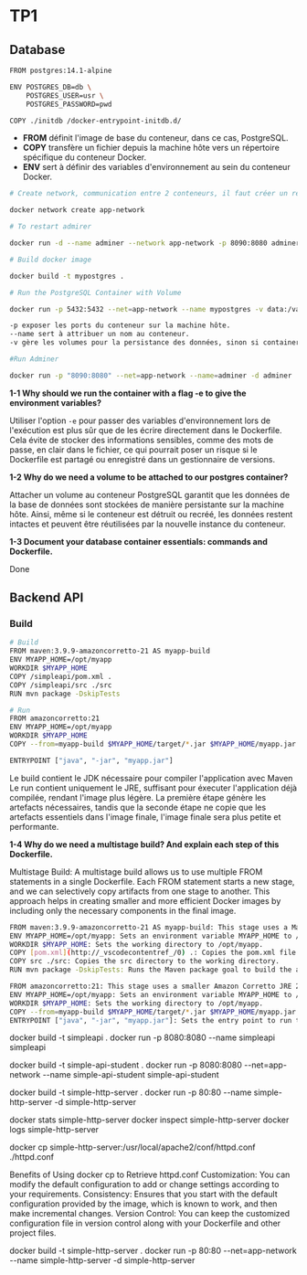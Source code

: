 # TP1

## Database

```sh
FROM postgres:14.1-alpine

ENV POSTGRES_DB=db \
    POSTGRES_USER=usr \
    POSTGRES_PASSWORD=pwd

COPY ./initdb /docker-entrypoint-initdb.d/
```

- **FROM** définit l'image de base du conteneur, dans ce cas, PostgreSQL.  
- **COPY** transfère un fichier depuis la machine hôte vers un répertoire spécifique du conteneur Docker.  
- **ENV** sert à définir des variables d'environnement au sein du conteneur Docker.

```sh
# Create network, communication entre 2 conteneurs, il faut créer un réseau commun

docker network create app-network
```

```sh
# To restart admirer

docker run -d --name adminer --network app-network -p 8090:8080 adminer
```

```sh
# Build docker image

docker build -t mypostgres .
```

```sh
# Run the PostgreSQL Container with Volume

docker run -p 5432:5432 --net=app-network --name mypostgres -v data:/var/lib/postgresql/data mypostgres

-p exposer les ports du conteneur sur la machine hôte.  
--name sert à attribuer un nom au conteneur.  
-v gère les volumes pour la persistance des données, sinon si container détruit, données conservées
```
```sh
#Run Adminer

docker run -p "8090:8080" --net=app-network --name=adminer -d adminer
```

**1-1 Why should we run the container with a flag -e to give the environment variables?**

Utiliser l'option `-e` pour passer des variables d'environnement lors de l'exécution est plus sûr que de les écrire directement dans le Dockerfile. Cela évite de stocker des informations sensibles, comme des mots de passe, en clair dans le fichier, ce qui pourrait poser un risque si le Dockerfile est partagé ou enregistré dans un gestionnaire de versions.

**1-2 Why do we need a volume to be attached to our postgres container?**

Attacher un volume au conteneur PostgreSQL garantit que les données de la base de données sont stockées de manière persistante sur la machine hôte. Ainsi, même si le conteneur est détruit ou recréé, les données restent intactes et peuvent être réutilisées par la nouvelle instance du conteneur.

**1-3 Document your database container essentials: commands and Dockerfile.**

Done

## Backend API

###  Build
```sh
# Build
FROM maven:3.9.9-amazoncorretto-21 AS myapp-build
ENV MYAPP_HOME=/opt/myapp 
WORKDIR $MYAPP_HOME
COPY /simpleapi/pom.xml .
COPY /simpleapi/src ./src
RUN mvn package -DskipTests

# Run
FROM amazoncorretto:21
ENV MYAPP_HOME=/opt/myapp 
WORKDIR $MYAPP_HOME
COPY --from=myapp-build $MYAPP_HOME/target/*.jar $MYAPP_HOME/myapp.jar

ENTRYPOINT ["java", "-jar", "myapp.jar"]
```
Le build contient le JDK nécessaire pour compiler l'application avec Maven
Le run contient uniquement le JRE, suffisant pour éxecuter l'application déjà compilée, rendant l'image plus légère.
La première étape génère les artefacts nécessaires, tandis que la seconde étape ne copie que les artefacts essentiels dans l'image finale, l'image finale sera plus petite et performante.


**1-4 Why do we need a multistage build? And explain each step of this Dockerfile.**

Multistage Build: A multistage build allows us to use multiple FROM statements in a single Dockerfile. Each FROM statement starts a new stage, and we can selectively copy artifacts from one stage to another. This approach helps in creating smaller and more efficient Docker images by including only the necessary components in the final image.

```sh
FROM maven:3.9.9-amazoncorretto-21 AS myapp-build: This stage uses a Maven image with Amazon Corretto JDK 21 to build the application. The AS myapp-build part names this stage myapp-build.
ENV MYAPP_HOME=/opt/myapp: Sets an environment variable MYAPP_HOME to /opt/myapp.
WORKDIR $MYAPP_HOME: Sets the working directory to /opt/myapp.
COPY [pom.xml](http://_vscodecontentref_/0) .: Copies the pom.xml file to the working directory.
COPY src ./src: Copies the src directory to the working directory.
RUN mvn package -DskipTests: Runs the Maven package goal to build the application, skipping tests.

FROM amazoncorretto:21: This stage uses a smaller Amazon Corretto JRE 21 image to run the application.
ENV MYAPP_HOME=/opt/myapp: Sets an environment variable MYAPP_HOME to /opt/myapp.
WORKDIR $MYAPP_HOME: Sets the working directory to /opt/myapp.
COPY --from=myapp-build $MYAPP_HOME/target/*.jar $MYAPP_HOME/myapp.jar: Copies the built JAR file from the myapp-build stage to the working directory.
ENTRYPOINT ["java", "-jar", "myapp.jar"]: Sets the entry point to run the JAR file using the java -jar command.
```

docker build -t simpleapi .
docker run -p 8080:8080 --name simpleapi simpleapi

docker build -t simple-api-student .
docker run -p 8080:8080 --net=app-network --name simple-api-student simple-api-student

docker build -t simple-http-server .
docker run -p 80:80 --name simple-http-server -d simple-http-server

docker stats simple-http-server
docker inspect simple-http-server
docker logs simple-http-server

docker cp simple-http-server:/usr/local/apache2/conf/httpd.conf ./httpd.conf

Benefits of Using docker cp to Retrieve httpd.conf
Customization: You can modify the default configuration to add or change settings according to your requirements.
Consistency: Ensures that you start with the default configuration provided by the image, which is known to work, and then make incremental changes.
Version Control: You can keep the customized configuration file in version control along with your Dockerfile and other project files.


docker build -t simple-http-server .
docker run -p 80:80 --net=app-network --name simple-http-server -d simple-http-server


